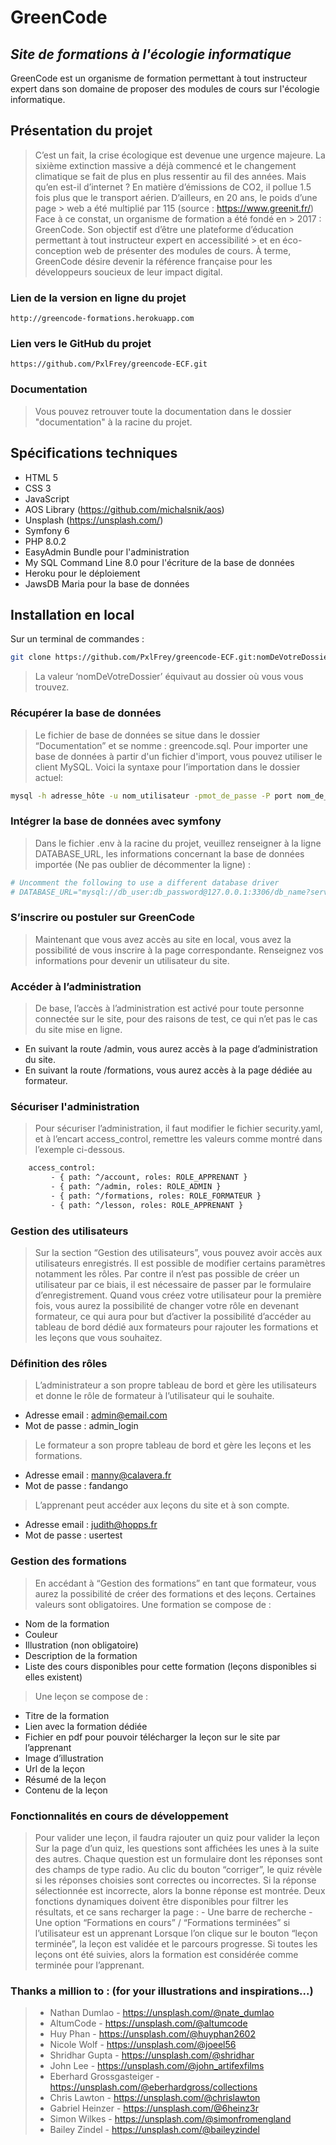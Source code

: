# GreenCode

## _Site de formations à l'écologie informatique_

GreenCode est un organisme de formation permettant à tout instructeur expert dans son domaine de proposer des modules de  cours sur l'écologie informatique.

## Présentation du projet

> C’est un fait, la crise écologique est devenue une urgence majeure. La sixième extinction massive a déjà commencé et le changement climatique se fait de plus en plus ressentir au fil des années. Mais qu’en est-il d’internet ?
> En matière d’émissions de CO2, il pollue 1.5 fois plus que le transport aérien. D’ailleurs, en 20 ans, le poids d’une page > web a été multiplié par 115 (source : <https://www.greenit.fr/>) Face à ce constat, un organisme de formation a été fondé en > 2017 : GreenCode. Son objectif est d’être une plateforme d’éducation permettant à tout instructeur expert en accessibilité > et en éco-conception web de présenter des modules de cours.
> À terme, GreenCode désire devenir la référence française pour les développeurs soucieux de leur impact digital.

### Lien de la version en ligne du projet

    http://greencode-formations.herokuapp.com

### Lien vers le GitHub du projet

    https://github.com/PxlFrey/greencode-ECF.git

### Documentation ###

> Vous pouvez retrouver toute la documentation dans le dossier "documentation" à la racine du projet.

## Spécifications techniques

- HTML 5
- CSS 3
- JavaScript
- AOS Library (<https://github.com/michalsnik/aos>)
- Unsplash (<https://unsplash.com/>)
- Symfony 6
- PHP 8.0.2
- EasyAdmin Bundle pour l'administration
- My SQL Command Line 8.0 pour l'écriture de la base de données
- Heroku pour le déploiement
- JawsDB Maria pour la base de données

## Installation en local

Sur un terminal de commandes :

```sh
git clone https://github.com/PxlFrey/greencode-ECF.git:nomDeVotreDossier
```

> La valeur ‘nomDeVotreDossier’ équivaut au dossier où vous vous trouvez.

### Récupérer la base de données

> Le fichier de base de données se situe dans le dossier “Documentation” et se nomme : greencode.sql.
> Pour importer une base de données à partir d'un fichier d'import, vous pouvez utiliser le client MySQL. Voici la syntaxe pour l’importation dans le dossier actuel:

```sh
mysql -h adresse_hôte -u nom_utilisateur -pmot_de_passe -P port nom_de_la_base < greencode.sql
```

### Intégrer la base de données avec symfony

> Dans le fichier .env à la racine du projet, veuillez renseigner à la ligne DATABASE_URL, les informations concernant la base de données importée (Ne pas oublier de décommenter la ligne) :

```sh
# Uncomment the following to use a different database driver
# DATABASE_URL="mysql://db_user:db_password@127.0.0.1:3306/db_name?serverVersion=5.7"
```

### S’inscrire ou postuler sur GreenCode

> Maintenant que vous avez accès au site en local, vous avez la possibilité de vous inscrire à la page correspondante.
Renseignez vos informations pour devenir un utilisateur du site.

### Accéder à l’administration

> De base, l’accès à l’administration est activé pour toute personne connectée sur le site, pour des raisons de test, ce qui n’et pas le cas du site mise en ligne.

- En suivant la route /admin, vous aurez accès à la page d’administration du site.
- En suivant la route /formations, vous aurez accès à la page dédiée au formateur.

### Sécuriser l'administration

> Pour sécuriser l’administration, il faut modifier le fichier security.yaml, et à l’encart access_control, remettre les valeurs comme montré dans l’exemple ci-dessous.

```sh
    access_control:
         - { path: ^/account, roles: ROLE_APPRENANT }
         - { path: ^/admin, roles: ROLE_ADMIN } 
         - { path: ^/formations, roles: ROLE_FORMATEUR }
         - { path: ^/lesson, roles: ROLE_APPRENANT }
```

### Gestion des utilisateurs

> Sur la section “Gestion des utilisateurs”, vous pouvez avoir accès aux utilisateurs enregistrés. Il est possible de modifier certains paramètres notamment les rôles. Par contre il n’est pas possible de créer un utilisateur par ce biais, il est nécessaire de passer par le formulaire d’enregistrement.
> Quand vous créez votre utilisateur pour la première fois, vous aurez la possibilité de changer votre rôle en devenant formateur, ce qui aura pour but d’activer la possibilité d’accéder au tableau de bord dédié aux formateurs pour rajouter les formations et les leçons que vous souhaitez.

### Définition des rôles

> L’administrateur a son propre tableau de bord et gère les utilisateurs et donne le rôle de formateur à l’utilisateur qui le souhaite.

- Adresse email : admin@email.com
- Mot de passe : admin_login

> Le formateur a son propre tableau de bord et gère les leçons et les formations.

- Adresse email : manny@calavera.fr
- Mot de passe : fandango

> L’apprenant peut accéder aux leçons du site et à son compte.

- Adresse email : judith@hopps.fr
- Mot de passe : usertest

### Gestion des formations

> En accédant à “Gestion des formations” en tant que formateur, vous aurez la possibilité de créer des formations et des leçons. Certaines valeurs sont obligatoires.
> Une formation se compose de :

- Nom de la formation
- Couleur
- Illustration (non obligatoire)
- Description de la formation
- Liste des cours disponibles pour cette formation (leçons disponibles si elles existent)

> Une leçon se compose de :

- Titre de la formation
- Lien avec la formation dédiée
- Fichier en pdf pour pouvoir télécharger la leçon sur le site par l’apprenant
- Image d’illustration
- Url de la leçon
- Résumé de la leçon
- Contenu de la leçon

### Fonctionnalités en cours de développement

> Pour valider une leçon, il faudra rajouter un quiz pour valider la leçon  Sur la page d’un quiz, les questions sont affichées les unes à la suite des autres. Chaque question est un formulaire dont les réponses sont des champs de type radio. Au clic du bouton “corriger”, le quiz révèle si les réponses choisies sont correctes ou incorrectes. Si la réponse sélectionnée est incorrecte, alors la bonne réponse est montrée.
> Deux fonctions dynamiques doivent être disponibles pour filtrer les résultats, et ce sans recharger la page :
    - Une barre de recherche
    - Une option “Formations en cours” / “Formations terminées” si l’utilisateur est un apprenant
> Lorsque l’on clique sur le bouton “leçon terminée”, la leçon est validée et le parcours
progresse. Si toutes les leçons ont été suivies, alors la formation est considérée comme terminée pour l’apprenant.

### Thanks a million to :  (for your illustrations and inspirations...)

> - Nathan Dumlao - <https://unsplash.com/@nate_dumlao>
> - AltumCode - <https://unsplash.com/@altumcode>
> - Huy Phan - <https://unsplash.com/@huyphan2602>
> - Nicole Wolf - <https://unsplash.com/@joeel56>
> - Shridhar Gupta - <https://unsplash.com/@shridhar>
> - John Lee - <https://unsplash.com/@john_artifexfilms>
> - Eberhard Grossgasteiger - <https://unsplash.com/@eberhardgross/collections>
> - Chris Lawton - <https://unsplash.com/@chrislawton>
> - Gabriel Heinzer - <https://unsplash.com/@6heinz3r>
> - Simon Wilkes - <https://unsplash.com/@simonfromengland>
> - Bailey Zindel - <https://unsplash.com/@baileyzindel>
